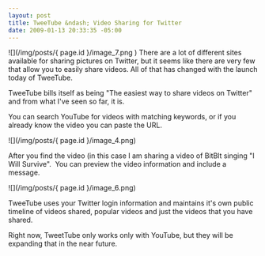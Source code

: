 ```yaml
---
layout: post
title: TweeTube &ndash; Video Sharing for Twitter
date: 2009-01-13 20:33:35 -05:00
---
```


![](/img/posts/{ page.id }/image_7.png ) There are a lot of different sites available for sharing pictures on Twitter, but it seems like there are very few that allow you to easily share videos. All of that has changed with the launch today of TweeTube.

TweeTube bills itself as being "The easiest way to share videos on Twitter" and from what I've seen so far, it is.

You can search YouTube for videos with matching keywords, or if you already know the video you can paste the URL.

![](/img/posts/{ page.id }/image_4.png) 

After you find the video (in this case I am sharing a video of BitBlt singing "I Will Survive".  You can preview the video information and include a message.

![](/img/posts/{ page.id }/image_6.png) 

TweeTube uses your Twitter login information and maintains it's own public timeline of videos shared, popular videos and just the videos that you have shared.

Right now, TweetTube only works only with YouTube, but they will be expanding that in the near future.
